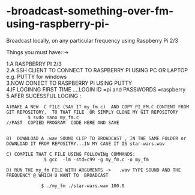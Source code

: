 # -broadcast-something-over-fm-using-raspberry-pi-               
Broadcast locally, on any particular frequency using Raspberry Pi 2/3                   

Things you must have::->                  

1.A RASPBERRY PI 2/3            
2.A SSH CLIENT TO CONNECT TO RASPBERRY PI USING PC OR LAPTOP e.g. PUTTY for windows                   
3.NOW CONECT TO RASPBERRY PI USING PUTTY                      
4.IF LOGINNG FIRST TIME ....LOGIN ID =pi and PASSWORDS =raspberry                   
5.AFER SUCESSFUL LOGING : 


    A)MAKE A NEW  C FILE (SAY IT my_fm.c)  AND COPY PI_FM.C CONTENT FROM GIT REPOSITORY,  TO THAT FILE  OR SIMPLY CLONE MY GIT REPOSITORY         
            $ sudo nano my_fm.c                                           //PAST  COPIED PROGRAM  CODE HERE AND SAVE 
            
            
    B)  DOWNLOAD A .wav SOUND CLIP TO BROADCAST , IN THE SAME FOLDER or DOWNLOAD IT FROM REPOSITRY...IN MY CASE IT IS star-wars.wav   
    
    C) COMPILE THAT C FILE USING FOLLOWINg COMMANDS:
                  $ gcc  -lm -std=c99 -g my_fm.c -o my_fm
                 
    D) RUN THE my_fm FILE WITH ARGUMENTS ->   .wav TYPE SOUND AND THE FREQUENCY @ WHICH U WANT TO  BROADCAST
            
                 $ ./my_fm ./star-wars.wav 100.0 
                 
                 
    
